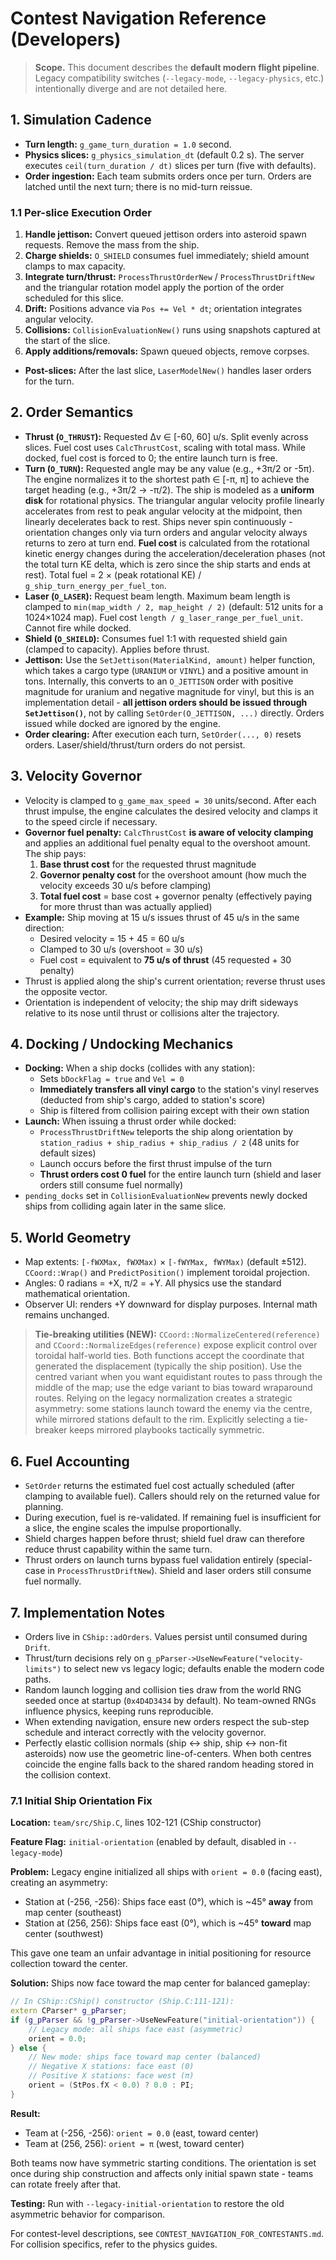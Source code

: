 # Contest Navigation Reference (Developers)

> **Scope.** This document describes the **default modern flight pipeline**. Legacy compatibility switches (`--legacy-mode`, `--legacy-physics`, etc.) intentionally diverge and are not detailed here.

## 1. Simulation Cadence
- **Turn length:** `g_game_turn_duration = 1.0` second.
- **Physics slices:** `g_physics_simulation_dt` (default 0.2 s). The server executes `ceil(turn_duration / dt)` slices per turn (five with defaults).
- **Order ingestion:** Each team submits orders once per turn. Orders are latched until the next turn; there is no mid-turn reissue.

### 1.1 Per-slice Execution Order
1. **Handle jettison:** Convert queued jettison orders into asteroid spawn requests. Remove the mass from the ship.
2. **Charge shields:** `O_SHIELD` consumes fuel immediately; shield amount clamps to max capacity.
3. **Integrate turn/thrust:** `ProcessThrustOrderNew` / `ProcessThrustDriftNew` and the triangular rotation model apply the portion of the order scheduled for this slice.
4. **Drift:** Positions advance via `Pos += Vel * dt`; orientation integrates angular velocity.
5. **Collisions:** `CollisionEvaluationNew()` runs using snapshots captured at the start of the slice.
6. **Apply additions/removals:** Spawn queued objects, remove corpses.
- **Post-slices:** After the last slice, `LaserModelNew()` handles laser orders for the turn.

## 2. Order Semantics
- **Thrust (`O_THRUST`):** Requested Δv ∈ [-60, 60] u/s. Split evenly across slices. Fuel cost uses `CalcThrustCost`, scaling with total mass. While docked, fuel cost is forced to 0; the entire launch turn is free.
- **Turn (`O_TURN`):** Requested angle may be any value (e.g., +3π/2 or -5π). The engine normalizes it to the shortest path ∈ [-π, π] to achieve the target heading (e.g., +3π/2 → -π/2). The ship is modeled as a **uniform disk** for rotational physics. The triangular angular velocity profile linearly accelerates from rest to peak angular velocity at the midpoint, then linearly decelerates back to rest. Ships never spin continuously - orientation changes only via turn orders and angular velocity always returns to zero at turn end. **Fuel cost** is calculated from the rotational kinetic energy changes during the acceleration/deceleration phases (not the total turn KE delta, which is zero since the ship starts and ends at rest). Total fuel = 2 × (peak rotational KE) / `g_ship_turn_energy_per_fuel_ton`.
- **Laser (`O_LASER`):** Request beam length. Maximum beam length is clamped to `min(map_width / 2, map_height / 2)` (default: 512 units for a 1024×1024 map). Fuel cost `length / g_laser_range_per_fuel_unit`. Cannot fire while docked.
- **Shield (`O_SHIELD`):** Consumes fuel 1:1 with requested shield gain (clamped to capacity). Applies before thrust.
- **Jettison:** Use the `SetJettison(MaterialKind, amount)` helper function, which takes a cargo type (`URANIUM` or `VINYL`) and a positive amount in tons. Internally, this converts to an `O_JETTISON` order with positive magnitude for uranium and negative magnitude for vinyl, but this is an implementation detail - **all jettison orders should be issued through `SetJettison()`**, not by calling `SetOrder(O_JETTISON, ...)` directly. Orders issued while docked are ignored by the engine.
- **Order clearing:** After execution each turn, `SetOrder(..., 0)` resets orders. Laser/shield/thrust/turn orders do not persist.

## 3. Velocity Governor
- Velocity is clamped to `g_game_max_speed = 30` units/second. After each thrust impulse, the engine calculates the desired velocity and clamps it to the speed circle if necessary.
- **Governor fuel penalty:** `CalcThrustCost` **is aware of velocity clamping** and applies an additional fuel penalty equal to the overshoot amount. The ship pays:
  1. **Base thrust cost** for the requested thrust magnitude
  2. **Governor penalty cost** for the overshoot amount (how much the velocity exceeds 30 u/s before clamping)
  3. **Total fuel cost** = base cost + governor penalty (effectively paying for more thrust than was actually applied)
- **Example:** Ship moving at 15 u/s issues thrust of 45 u/s in the same direction:
  - Desired velocity = 15 + 45 = 60 u/s
  - Clamped to 30 u/s (overshoot = 30 u/s)
  - Fuel cost = equivalent to **75 u/s of thrust** (45 requested + 30 penalty)
- Thrust is applied along the ship's current orientation; reverse thrust uses the opposite vector.
- Orientation is independent of velocity; the ship may drift sideways relative to its nose until thrust or collisions alter the trajectory.

## 4. Docking / Undocking Mechanics
- **Docking:** When a ship docks (collides with any station):
  - Sets `bDockFlag = true` and `Vel = 0`
  - **Immediately transfers all vinyl cargo** to the station's vinyl reserves (deducted from ship's cargo, added to station's score)
  - Ship is filtered from collision pairing except with their own station
- **Launch:** When issuing a thrust order while docked:
  - `ProcessThrustDriftNew` teleports the ship along orientation by `station_radius + ship_radius + ship_radius / 2` (48 units for default sizes)
  - Launch occurs before the first thrust impulse of the turn
  - **Thrust orders cost 0 fuel** for the entire launch turn (shield and laser orders still consume fuel normally)
- `pending_docks` set in `CollisionEvaluationNew` prevents newly docked ships from colliding again later in the same slice.

## 5. World Geometry
- Map extents: `[-fWXMax, fWXMax)` × `[-fWYMax, fWYMax)` (default ±512). `CCoord::Wrap()` and `PredictPosition()` implement toroidal projection.
- Angles: 0 radians = +X, π/2 = +Y. All physics use the standard mathematical orientation.
- Observer UI: renders +Y downward for display purposes. Internal math remains unchanged.

> **Tie-breaking utilities (NEW):** `CCoord::NormalizeCentered(reference)` and `CCoord::NormalizeEdges(reference)` expose explicit control over toroidal half-world ties. Both functions accept the coordinate that generated the displacement (typically the ship position). Use the centred variant when you want equidistant routes to pass through the middle of the map; use the edge variant to bias toward wraparound routes. Relying on the legacy normalization creates a strategic asymmetry: some stations launch toward the enemy via the centre, while mirrored stations default to the rim. Explicitly selecting a tie-breaker keeps mirrored playbooks tactically symmetric.

## 6. Fuel Accounting
- `SetOrder` returns the estimated fuel cost actually scheduled (after clamping to available fuel). Callers should rely on the returned value for planning.
- During execution, fuel is re-validated. If remaining fuel is insufficient for a slice, the engine scales the impulse proportionally.
- Shield charges happen before thrust; shield fuel draw can therefore reduce thrust capability within the same turn.
- Thrust orders on launch turns bypass fuel validation entirely (special-case in `ProcessThrustDriftNew`). Shield and laser orders still consume fuel normally.

## 7. Implementation Notes
- Orders live in `CShip::adOrders`. Values persist until consumed during `Drift`.
- Thrust/turn decisions rely on `g_pParser->UseNewFeature("velocity-limits")` to select new vs legacy logic; defaults enable the modern code paths.
- Random launch logging and collision ties draw from the world RNG seeded once at startup (`0x4D4D3434` by default). No team-owned RNGs influence physics, keeping runs reproducible.
- When extending navigation, ensure new orders respect the sub-step schedule and interact correctly with the velocity governor.
- Perfectly elastic collision normals (ship ↔ ship, ship ↔ non-fit asteroids) now use the geometric line-of-centers. When both centres coincide the engine falls back to the shared random heading stored in the collision context.

### 7.1 Initial Ship Orientation Fix

**Location:** `team/src/Ship.C`, lines 102-121 (CShip constructor)

**Feature Flag:** `initial-orientation` (enabled by default, disabled in `--legacy-mode`)

**Problem:** Legacy engine initialized all ships with `orient = 0.0` (facing east), creating an asymmetry:
- Station at (-256, -256): Ships face east (0°), which is ~45° **away** from map center (southeast)
- Station at (256, 256): Ships face east (0°), which is ~45° **toward** map center (southwest)

This gave one team an unfair advantage in initial positioning for resource collection toward the center.

**Solution:** Ships now face toward the map center for balanced gameplay:
```cpp
// In CShip::CShip() constructor (Ship.C:111-121):
extern CParser* g_pParser;
if (g_pParser && !g_pParser->UseNewFeature("initial-orientation")) {
    // Legacy mode: all ships face east (asymmetric)
    orient = 0.0;
} else {
    // New mode: ships face toward map center (balanced)
    // Negative X stations: face east (0)
    // Positive X stations: face west (π)
    orient = (StPos.fX < 0.0) ? 0.0 : PI;
}
```

**Result:**
- Team at (-256, -256): `orient = 0.0` (east, toward center)
- Team at (256, 256): `orient = π` (west, toward center)

Both teams now have symmetric starting conditions. The orientation is set once during ship construction and affects only initial spawn state - teams can rotate freely after that.

**Testing:** Run with `--legacy-initial-orientation` to restore the old asymmetric behavior for comparison.

For contest-level descriptions, see `CONTEST_NAVIGATION_FOR_CONTESTANTS.md`. For collision specifics, refer to the physics guides.
